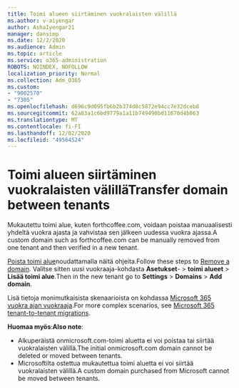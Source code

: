 ```yaml
---
title: Toimi alueen siirtäminen vuokralaisten välillä
ms.author: v-aiyengar
author: AshaIyengar21
manager: dansimp
ms.date: 12/2/2020
ms.audience: Admin
ms.topic: article
ms.service: o365-administration
ROBOTS: NOINDEX, NOFOLLOW
localization_priority: Normal
ms.collection: Adm_O365
ms.custom:
- "9002570"
- "7305"
ms.openlocfilehash: d696c9d095fb6b2b374d8c5872e94cc7e32dceb8
ms.sourcegitcommit: 62a83a1c6bd9779a1a11b749490bd11670d4b063
ms.translationtype: MT
ms.contentlocale: fi-FI
ms.lasthandoff: 12/02/2020
ms.locfileid: "49564524"
---
```

# <a name="transfer-domain-between-tenants"></a><span data-ttu-id="03b35-102">Toimi alueen siirtäminen vuokralaisten välillä</span><span class="sxs-lookup"><span data-stu-id="03b35-102">Transfer domain between tenants</span></span>

<span data-ttu-id="03b35-103">Mukautettu toimi alue, kuten forthcoffee.com, voidaan poistaa manuaalisesti yhdeltä vuokra ajasta ja vahvistaa sen jälkeen uudessa vuokra ajassa.</span><span class="sxs-lookup"><span data-stu-id="03b35-103">A custom domain such as forthcoffee.com can be manually removed from one tenant and then verified in a new tenant.</span></span>

<span data-ttu-id="03b35-104">[Poista toimi alue](https://docs.microsoft.com/microsoft-365/admin/get-help-with-domains/remove-a-domain)noudattamalla näitä ohjeita.</span><span class="sxs-lookup"><span data-stu-id="03b35-104">Follow these steps to [Remove a domain](https://docs.microsoft.com/microsoft-365/admin/get-help-with-domains/remove-a-domain).</span></span> <span data-ttu-id="03b35-105">Valitse sitten uusi vuokraaja-kohdasta **Asetukset**-  >  **toimi alueet**  >  **Lisää toimi alue**.</span><span class="sxs-lookup"><span data-stu-id="03b35-105">Then in the new tenant go to **Settings** > **Domains** > **Add domain**.</span></span>

<span data-ttu-id="03b35-106">Lisä tietoja monimutkaisista skenaarioista on kohdassa [Microsoft 365 vuokra ajan vuokraaja](https://docs.microsoft.com/microsoft-365/enterprise/microsoft-365-tenant-to-tenant-migrations).</span><span class="sxs-lookup"><span data-stu-id="03b35-106">For more complex scenarios, see [Microsoft 365 tenant-to-tenant migrations](https://docs.microsoft.com/microsoft-365/enterprise/microsoft-365-tenant-to-tenant-migrations).</span></span>

<span data-ttu-id="03b35-107">**Huomaa myös**:</span><span class="sxs-lookup"><span data-stu-id="03b35-107">**Also note**:</span></span>
- <span data-ttu-id="03b35-108">Alkuperäistä onmicrosoft.com-toimi aluetta ei voi poistaa tai siirtää vuokralaisten välillä.</span><span class="sxs-lookup"><span data-stu-id="03b35-108">The initial onmicrosoft.com domain cannot be deleted or moved between tenants.</span></span>
- <span data-ttu-id="03b35-109">Microsoftilta ostettua mukautettua toimi aluetta ei voi siirtää vuokralaisten välillä.</span><span class="sxs-lookup"><span data-stu-id="03b35-109">A custom domain purchased from Microsoft cannot be moved between tenants.</span></span>